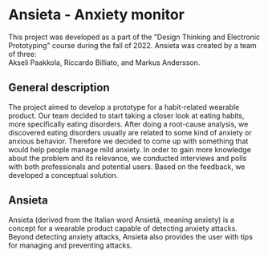 # Ansieta - Anxiety monitor

This project was developed as a part of the "Design Thinking and Electronic Prototyping" course during the fall of 2022. Ansieta was created by a team of three:  
Akseli Paakkola, Riccardo Billiato, and Markus Andersson.

## General description
The project aimed to develop a prototype for a habit-related wearable product. Our team decided to start taking a closer look at eating habits, more specifically eating disorders. 
After doing a root-cause analysis, we discovered eating disorders usually are related to some kind of anxiety or anxious behavior. Therefore we decided to come up with something
that would help people manage mild anxiety. In order to gain more knowledge about the problem and its relevance, we conducted interviews and polls with both professionals and potential 
users. Based on the feedback, we developed a conceptual solution.

## Ansieta
Ansieta (derived from the Italian word Ansietá, meaning anxiety) is a concept for a wearable product capable of detecting anxiety attacks. Beyond detecting anxiety attacks, Ansieta
also provides the user with tips for managing and preventing attacks.  
